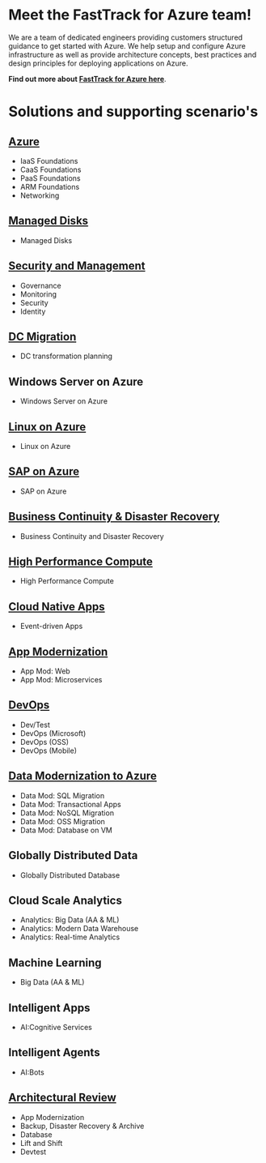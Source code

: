 # Meet the FastTrack for Azure team!
We are a team of dedicated engineers providing customers structured guidance to get started with Azure. We help setup and configure Azure infrastructure as well as provide architecture concepts, best practices and design principles for deploying applications on Azure.

**Find out more about [FastTrack for Azure here](https://azure.com/fasttrack)**.


# Solutions and supporting scenario's

## [Azure](https://github.com/Azure/fta-azurefoundations)
* IaaS Foundations
* CaaS Foundations
* PaaS Foundations
* ARM Foundations
* Networking

## [Managed Disks](https://github.com/Azure/fta-manageddisks)
* Managed Disks

## [Security and Management](https://github.com/Azure/fta-securityandmanagement)
* Governance
* Monitoring
* Security
* Identity

## [DC Migration](https://github.com/Azure/fta-dcmigration)
* DC transformation planning

## Windows Server on Azure
[//]:(https://github.com/Azure/fta-windowsserveronazure)
* Windows Server on Azure

## [Linux on Azure](https://github.com/Azure/fta-linuxonazure)
* Linux on Azure

## [SAP on Azure](https://github.com/Azure/fta-saponazure)
* SAP on Azure

## [Business Continuity & Disaster Recovery](https://github.com/Azure/fta-backuparchivedr)
* Business Continuity and Disaster Recovery

## [High Performance Compute](https://github.com/Azure/fta-hpc)
* High Performance Compute

## [Cloud Native Apps](https://github.com/Azure/fta-customerfacingapps)
* Event-driven Apps

## [App Modernization](https://github.com/Azure/fta-internalbusinessapps)
* App Mod: Web
* App Mod: Microservices

## [DevOps](https://github.com/Azure/fta-devops)
* Dev/Test
* DevOps (Microsoft)
* DevOps (OSS)
* DevOps (Mobile)

## [Data Modernization to Azure](https://github.com/Azure/fta-dataplatform)
* Data Mod: SQL Migration
* Data Mod: Transactional Apps
* Data Mod: NoSQL Migration
* Data Mod: OSS Migration
* Data Mod: Database on VM 

## Globally Distributed Data
[//]:(https://github.com/Azure/fta-globallydistributeddata)
* Globally Distributed Database

## Cloud Scale Analytics
[//]:(https://github.com/Azure/fta-cloudscaleanalytics)
* Analytics: Big Data (AA & ML)
* Analytics: Modern Data Warehouse
* Analytics: Real-time Analytics

## Machine Learning
[//]:(https://github.com/Azure/fta-machinelearning)
* Big Data (AA & ML)

## Intelligent Apps
[//]:(https://github.com/Azure/fta-intelligentapps)
* AI:Cognitive Services

## Intelligent Agents
[//]:(https://github.com/Azure/fta-intelligentagents)
* AI:Bots

## [Architectural Review](https://github.com/Azure/fta-architecturalreview)
* App Modernization
* Backup, Disaster Recovery & Archive
* Database
* Lift and Shift
* Devtest
